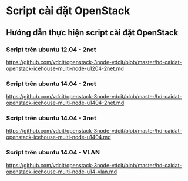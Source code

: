 Script cài đặt OpenStack
=====================

## Hướng dẫn thực hiện script cài đặt OpenStack

### Script trên ubuntu 12.04 - 2net

https://github.com/vdcit/openstack-3node-vdcit/blob/master/hd-caidat-openstack-icehouse-multi-node-u1204-2net.md

### Script trên ubuntu 14.04 - 2net

https://github.com/vdcit/openstack-3node-vdcit/blob/master/hd-caidat-openstack-icehouse-multi-node-u1404-2net.md

### Script trên ubuntu 14.04 - 3net

https://github.com/vdcit/openstack-3node-vdcit/blob/master/hd-caidat-openstack-icehouse-multi-node-u1404.md

### Script trên ubuntu 14.04 - VLAN
https://github.com/vdcit/openstack-3node-vdcit/blob/master/hd-caidat-openstack-icehouse-multi-node-u14-vlan.md
